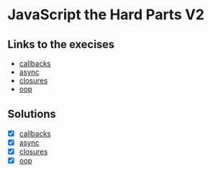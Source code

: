 # JavaScript the Hard Parts V2

## Links to the execises

-   [callbacks](http://csbin.io/callbacks)
-   [async](http://csbin.io/async)
-   [closures](http://csbin.io/closures)
-   [oop](http://csbin.io/oop)

## Solutions

-   [x] [callbacks](./callbacks.js)
-   [x] [async](./async.js)
-   [x] [closures](./closures.js)
-   [x] [oop](./oop.js)
